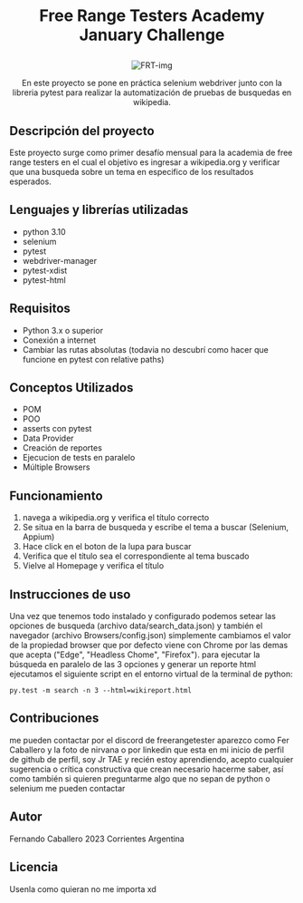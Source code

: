
<h1>
<p align="center">
  Free Range Testers Academy January Challenge
</p>
</h1>
<p align="center">
  <img src="https://img-c.udemycdn.com/user/200_H/69063786_13e8_4.jpg" alt="FRT-img">
</p>

<p align="center">
  En este proyecto se pone en práctica selenium webdriver junto con la libreria pytest para realizar la automatización de pruebas de busquedas en wikipedia.
</p>

## Descripción del proyecto

Este proyecto surge como primer desafío mensual para la academia de free range testers en el cual el objetivo es ingresar a wikipedia.org y verificar que una busqueda sobre un tema en especifico de los resultados esperados.

## Lenguajes y librerías utilizadas
- python 3.10
- selenium
- pytest
- webdriver-manager
- pytest-xdist
- pytest-html

## Requisitos

- Python 3.x o superior
- Conexión a internet
- Cambiar las rutas absolutas (todavia no descubrí como hacer que funcione en pytest con relative paths)

## Conceptos Utilizados
- POM
- POO
- asserts con pytest
- Data Provider
- Creación de reportes
- Ejecucion de tests en paralelo
- Múltiple Browsers

## Funcionamiento

1) navega a wikipedia.org y verifica el título correcto
2) Se situa en la barra de busqueda y escribe el tema a buscar (Selenium, Appium)
3) Hace click en el boton de la lupa para buscar 
4) Verifica que el título sea el correspondiente al tema buscado
5) Vielve al Homepage y verifica el título

## Instrucciones de uso

Una vez que tenemos todo instalado y configurado podemos setear las opciones de busqueda (archivo data/search_data.json) y también el navegador (archivo Browsers/config.json) 
simplemente cambiamos el valor de la propiedad browser que por defecto viene con Chrome por las demas que acepta ("Edge", "Headless Chome", "Firefox").
para ejecutar la búsqueda en paralelo de las 3 opciones y generar un reporte html ejecutamos el siguiente script en el entorno virtual de la terminal de python:

```
py.test -m search -n 3 --html=wikireport.html
```
## Contribuciones

me pueden contactar por el discord de freerangetester aparezco como Fer Caballero y la foto de nirvana o por linkedin que esta en mi inicio de perfil de github  de perfil, soy Jr TAE y recién estoy aprendiendo, 
acepto cualquier sugerencia o crítica constructiva que crean necesario hacerme saber, así como también si quieren preguntarme algo que no sepan de python o selenium 
me pueden contactar  

## Autor

Fernando Caballero 2023 Corrientes Argentina

## Licencia

Usenla como quieran no me importa xd
